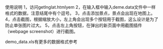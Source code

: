 使用说明
1，访问getlnglat.htmlyem
2，在输入框中输入deme.data文件中一样格式的数据，注意结尾中有个逗号。
3，点击添加景点，景点会出现在地图上。
4，点击截图，根据缩放大小，左上角会出现多个按钮用于截图，这么设计是为了防止单张图片过大。
5，点击左上角按钮，在弹出的新页面中用截图插件（webpage screenshot）进行截图。




demo_data.xls有更多的数据格式参考